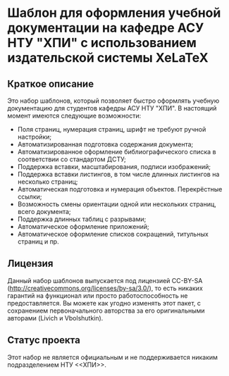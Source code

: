 # Шаблон для оформления учебной документации на кафедре АСУ НТУ "ХПИ" с использованием издательской системы XeLaTeX

## Краткое описание
 Это набор шаблонов, который позволяет быстро оформлять учебную документацию для студентов кафедры АСУ НТУ "ХПИ". В настоящий момент имеются следующие возможности:
 * Поля страниц, нумерация страниц, шрифт не требуют ручной настройки;
 * Автоматизированная подготовка содержания документа;
 * Автоматизированное оформление библиографического списка в соответствии со стандартом ДСТУ;
 * Поддержка вставки, масштабирования, подписи изображений;  
 * Поддержка вставки листингов, в том числе длинных листингов на несколько страниц;
 * Автоматическая подготовка и нумерация объектов. Перекрёстные ссылки;
 * Возможность смены ориентации одной или нескольких страниц, всего документа;
 * Поддержка длинных таблиц с разрывами;
 * Автоматическое оформление приложений;
 * Автоматическое оформление списков сокращений, титульных страниц и пр.
 
## Лицензия
Данный набор шаблонов выпускается под лицензией CC-BY-SA (http://creativecommons.org/licenses/by-sa/3.0/), то есть никаких гарантий на функционал или просто работоспособность не предоставляется. Вы можете как угодно изменять этот пакет, с сохранением первоначального авторства за его оригинальными авторами (Livich и Vbolshutkin).

## Статус проекта
Этот набор не является официальным и не поддерживается никаким подразделением НТУ <<ХПИ>>.
